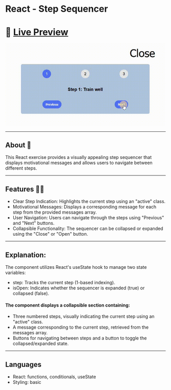 # React - Step Sequencer

# 🔗 [Live Preview](https://gentle-panda-e2b366.netlify.app/)

![Design preview](public/preview.gif)

---

## About 👋

This React exercise provides a visually appealing step sequencer that displays motivational messages and allows users to navigate between different steps.

---

## Features 👨‍💻

- Clear Step Indication: Highlights the current step using an "active" class.
- Motivational Messages: Displays a corresponding message for each step from the provided messages array.
- User Navigation: Users can navigate through the steps using "Previous" and "Next" buttons.
- Collapsible Functionality: The sequencer can be collapsed or expanded using the "Close" or "Open" button.

---

## Explanation:

The component utilizes React's useState hook to manage two state variables:
* step: Tracks the current step (1-based indexing).
* isOpen: Indicates whether the sequencer is expanded (true) or collapsed (false).
    
#### The component displays a collapsible section containing:

* Three numbered steps, visually indicating the current step using an "active" class.
* A message corresponding to the current step, retrieved from the messages array.
* Buttons for navigating between steps and a button to toggle the collapsed/expanded state.

---

## Languages

- React: functions, conditionals, useState
- Styling: basic 
